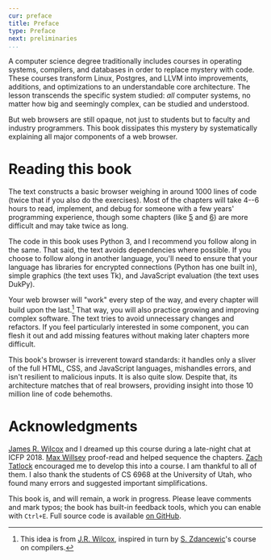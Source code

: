 ```yaml
---
cur: preface
title: Preface
type: Preface
next: preliminaries
...
```


A computer science degree traditionally includes courses in operating
systems, compilers, and databases in order to replace mystery with
code. These courses transform Linux, Postgres, and LLVM into
improvements, additions, and optimizations to an understandable core
architecture. The lesson transcends the specific system studied: _all_
computer systems, no matter how big and seemingly complex, can be
studied and understood.

[^1]: Others reasons for these classes: a focus on speed; learning
    low-level APIs; practice with C; knowing the stack; using systems
    better; and the importance of the system covered.

But web browsers are still opaque, not just to students but to faculty
and industry programmers. This book dissipates this mystery by
systematically explaining all major components of a web browser.


Reading this book
=================

The text constructs a basic browser weighing in around 1000 lines of
code (twice that if you also do the exercises). Most of the chapters
will take 4--6 hours to read, implement, and debug for someone with a
few years' programming experience, though some chapters (like
[5](layout.md) and [6](styles.md)) are more difficult and may take
twice as long.

The code in this book uses Python 3, and I recommend you follow along
in the same. That said, the text avoids dependencies where possible.
If you choose to follow along in another language, you'll need to
ensure that your language has libraries for encrypted connections
(Python has one built in), simple graphics (the text uses Tk), and
JavaScript evaluation (the text uses DukPy).

Your web browser will "work" every step of the way, and every chapter
will build upon the last.[^2] That way, you will also practice growing
and improving complex software. The text tries to avoid unnecessary
changes and refactors. If you feel particularly interested in some
component, you can flesh it out and add missing features without
making later chapters more difficult.

[^2]: This idea is from [J.R. Wilcox][jrw], inspired in turn by
    [S. Zdancewic][sz]'s course on compilers.
    
[jrw]: https://jamesrwilcox.com
[sz]: http://www.cis.upenn.edu/~stevez/

This book's browser is irreverent toward standards: it handles only a
sliver of the full HTML, CSS, and JavaScript languages, mishandles
errors, and isn't resilient to malicious inputs. It is also quite
slow. Despite that, its architecture matches that of real browsers,
providing insight into those 10 million line of code behemoths.

Acknowledgments
================

[James R. Wilcox](https://homes.cs.washington.edu/~jrw12/) and I
dreamed up this course during a late-night chat at ICFP 2018. [Max
Willsey](https://mwillsey.com/) proof-read and helped sequence the
chapters. [Zach Tatlock](https://homes.cs.washington.edu/~ztatlock/)
encouraged me to develop this into a course. I am thankful to all of
them. I also thank the students of CS 6968 at the University of Utah,
who found many errors and suggested important simplifications.

This book is, and will remain, a work in progress. Please leave
comments and mark typos; the book has built-in feedback tools, which
you can enable with `Ctrl+E`. Full source code is available [on
GitHub](https://github.com/pavpanchekha/emberfox).
